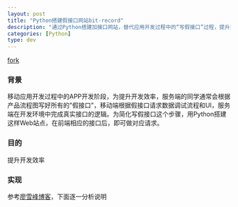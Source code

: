 ```yaml
---
layout: post
title: "Python搭建假接口网站bit-record"
description: "通过Python搭建加接口网站，替代应用开发过程中的“写假接口”过程，提升开发效率，包括接口，用户，评论3部分"
categories: [Python]
type: dev
---  
```

  

[fork](https://github.com/idyllchow/bit-record)

### 背景  

移动应用开发过程中的APP开发阶段，为提升开发效率，服务端的同学通常会根据产品流程图写好所有的"假接口"，移动端根据假接口请求数据调试流程和UI，服务端在开发环境中完成真实接口的逻辑。为简化写假接口这个步骤，用Python搭建这样Web站点，在前端相应的接口后，即可做对应请求。  

### 目的

提升开发效率  

### 实现

参考[廖雪峰博客](http://www.liaoxuefeng.com/wiki/0014316089557264a6b348958f449949df42a6d3a2e542c000/001432339330096121ae7e38be44570b7fbd0d8faae26f6000)，下面逐一分析说明											
